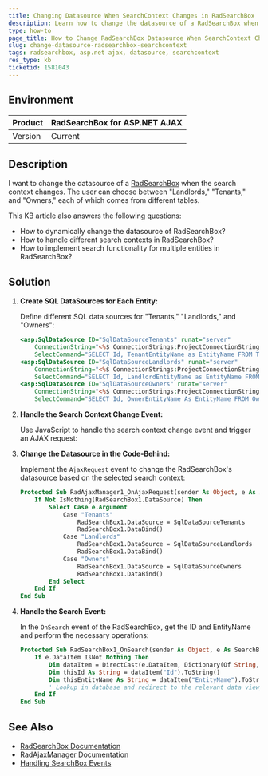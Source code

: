 ```yaml
---
title: Changing Datasource When SearchContext Changes in RadSearchBox
description: Learn how to change the datasource of a RadSearchBox when the search context changes. This article covers the implementation of different data sources for "Landlords," "Tenants," and "Owners."
type: how-to
page_title: How to Change RadSearchBox Datasource When SearchContext Changes
slug: change-datasource-radsearchbox-searchcontext
tags: radsearchbox, asp.net ajax, datasource, searchcontext
res_type: kb
ticketid: 1581043
---
```


## Environment

| Product | RadSearchBox for ASP.NET AJAX |
| --- | --- |
| Version | Current |

## Description

I want to change the datasource of a [RadSearchBox](https://docs.telerik.com/devtools/aspnet-ajax/controls/searchbox/overview) when the search context changes. The user can choose between "Landlords," "Tenants," and "Owners," each of which comes from different tables. 

This KB article also answers the following questions:
- How to dynamically change the datasource of RadSearchBox?
- How to handle different search contexts in RadSearchBox?
- How to implement search functionality for multiple entities in RadSearchBox?

## Solution

1. **Create SQL DataSources for Each Entity:**

   Define different SQL data sources for "Tenants," "Landlords," and "Owners":

   ```asp
   <asp:SqlDataSource ID="SqlDataSourceTenants" runat="server"
       ConnectionString="<%$ ConnectionStrings:ProjectConnectionString %>"
       SelectCommand="SELECT Id, TenantEntityName as EntityName FROM TenantEntities"></asp:SqlDataSource>
   <asp:SqlDataSource ID="SqlDataSourceLandlords" runat="server"
       ConnectionString="<%$ ConnectionStrings:ProjectConnectionString %>"
       SelectCommand="SELECT Id, LandlordEntityName as EntityName FROM LandlordEntities"></asp:SqlDataSource>
   <asp:SqlDataSource ID="SqlDataSourceOwners" runat="server"
       ConnectionString="<%$ ConnectionStrings:ProjectConnectionString %>"
       SelectCommand="SELECT Id, OwnerEntityName As EntityName FROM OwnerEntities"></asp:SqlDataSource>
   ```

2. **Handle the Search Context Change Event:**

   Use JavaScript to handle the search context change event and trigger an AJAX request:



3. **Change the Datasource in the Code-Behind:**

   Implement the `AjaxRequest` event to change the RadSearchBox's datasource based on the selected search context:

   ```vb
   Protected Sub RadAjaxManager1_OnAjaxRequest(sender As Object, e As AjaxRequestEventArgs)
       If Not IsNothing(RadSearchBox1.DataSource) Then
           Select Case e.Argument
               Case "Tenants"
                   RadSearchBox1.DataSource = SqlDataSourceTenants
                   RadSearchBox1.DataBind()
               Case "Landlords"
                   RadSearchBox1.DataSource = SqlDataSourceLandlords
                   RadSearchBox1.DataBind()
               Case "Owners"
                   RadSearchBox1.DataSource = SqlDataSourceOwners
                   RadSearchBox1.DataBind()
           End Select
       End If
   End Sub
   ```

4. **Handle the Search Event:**

   In the `OnSearch` event of the RadSearchBox, get the ID and EntityName and perform the necessary operations:

   ```vb
   Protected Sub RadSearchBox1_OnSearch(sender As Object, e As SearchBoxEventArgs)
       If e.DataItem IsNot Nothing Then
           Dim dataItem = DirectCast(e.DataItem, Dictionary(Of String, Object))
           Dim thisId As String = dataItem("Id").ToString()
           Dim thisEntityName As String = dataItem("EntityName").ToString()
           ' Lookup in database and redirect to the relevant data view/edit page
       End If
   End Sub
   ```

## See Also

- [RadSearchBox Documentation](https://docs.telerik.com/devtools/aspnet-ajax/controls/searchbox/overview)
- [RadAjaxManager Documentation](https://docs.telerik.com/devtools/aspnet-ajax/controls/ajaxmanager/overview)
- [Handling SearchBox Events](https://docs.telerik.com/devtools/aspnet-ajax/controls/searchbox/server-side-programming/events)


